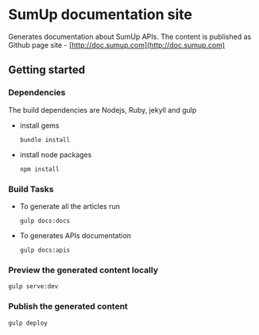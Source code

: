 # SumUp documentation site

Generates documentation about SumUp APIs. The content is published as Github page site - [http://doc.sumup.com](http://doc.sumup.com)

## Getting started

### Dependencies

The build dependencies are Nodejs, Ruby, jekyll and gulp

* install gems
  ```
  bundle install
  ```
* install node packages
  ```
  npm install
  ```
  
### Build Tasks

* To generate all the articles run
  ```
  gulp docs:docs
  ```
* To generates APIs documentation
  ```
  gulp docs:apis
  ```

### Preview the generated content locally

  ```
  gulp serve:dev
  ```

### Publish the generated content

  ```
  gulp deploy
  ```
